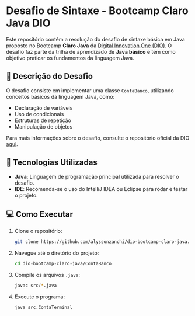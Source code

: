 # Desafio de Sintaxe - Bootcamp Claro Java DIO

Este repositório contém a resolução do desafio de sintaxe básica em Java proposto no Bootcamp **Claro Java** da [Digital Innovation One (DIO)](https://www.dio.me/). O desafio faz parte da trilha de aprendizado de **Java básico** e tem como objetivo praticar os fundamentos da linguagem Java.

## 📝 Descrição do Desafio

O desafio consiste em implementar uma classe `ContaBanco`, utilizando conceitos básicos da linguagem Java, como:

- Declaração de variáveis
- Uso de condicionais
- Estruturas de repetição
- Manipulação de objetos

Para mais informações sobre o desafio, consulte o repositório oficial da DIO [aqui](https://github.com/digitalinnovationone/trilha-java-basico/tree/main/desafios/sintaxe).

## 🚀 Tecnologias Utilizadas

- **Java**: Linguagem de programação principal utilizada para resolver o desafio.
- **IDE**: Recomenda-se o uso do IntelliJ IDEA ou Eclipse para rodar e testar o projeto.

## 💻 Como Executar

1. Clone o repositório:
   ```bash
   git clone https://github.com/alyssonzanchi/dio-bootcamp-claro-java.git
   ```
2. Navegue até o diretório do projeto:

   ```bash
   cd dio-bootcamp-claro-java/ContaBanco
   ```

3. Compile os arquivos `.java`:

   ```bash
   javac src/*.java
   ```

4. Execute o programa:
   ```bash
   java src.ContaTerminal
   ```
